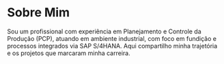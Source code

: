 # Sobre Mim

Sou um profissional com experiência em Planejamento e Controle da Produção (PCP), atuando em ambiente industrial, com foco em fundição e processos integrados via SAP S/4HANA. Aqui compartilho minha trajetória e os projetos que marcaram minha carreira.
